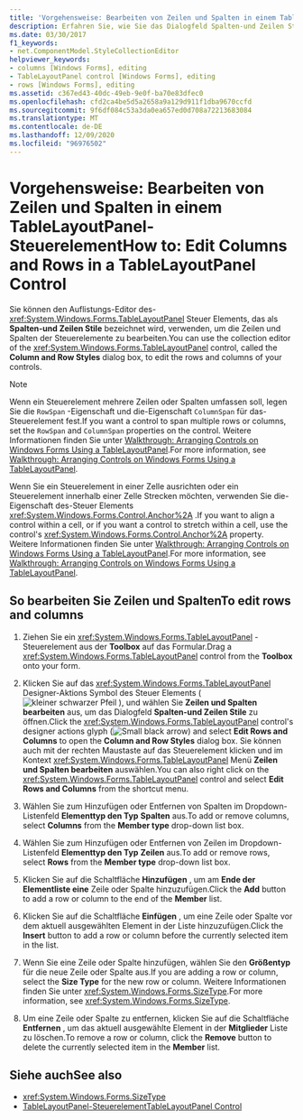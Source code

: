 ```yaml
---
title: 'Vorgehensweise: Bearbeiten von Zeilen und Spalten in einem TableLayoutPanel-Steuerelement'
description: Erfahren Sie, wie Sie das Dialogfeld Spalten-und Zeilen Stile verwenden, um die Zeilen und Spalten der Windows Forms Steuerelemente zu bearbeiten.
ms.date: 03/30/2017
f1_keywords:
- net.ComponentModel.StyleCollectionEditor
helpviewer_keywords:
- columns [Windows Forms], editing
- TableLayoutPanel control [Windows Forms], editing
- rows [Windows Forms], editing
ms.assetid: c367ed43-40dc-49eb-9e0f-ba70e83dfec0
ms.openlocfilehash: cfd2ca4be5d5a2658a9a129d911f1dba9670ccfd
ms.sourcegitcommit: 9f6df084c53a3da0ea657ed0d708a72213683084
ms.translationtype: MT
ms.contentlocale: de-DE
ms.lasthandoff: 12/09/2020
ms.locfileid: "96976502"
---
```

# <a name="how-to-edit-columns-and-rows-in-a-tablelayoutpanel-control"></a><span data-ttu-id="bd383-103">Vorgehensweise: Bearbeiten von Zeilen und Spalten in einem TableLayoutPanel-Steuerelement</span><span class="sxs-lookup"><span data-stu-id="bd383-103">How to: Edit Columns and Rows in a TableLayoutPanel Control</span></span>

<span data-ttu-id="bd383-104">Sie können den Auflistungs-Editor des- <xref:System.Windows.Forms.TableLayoutPanel> Steuer Elements, das als **Spalten-und Zeilen Stile** bezeichnet wird, verwenden, um die Zeilen und Spalten der Steuerelemente zu bearbeiten.</span><span class="sxs-lookup"><span data-stu-id="bd383-104">You can use the collection editor of the <xref:System.Windows.Forms.TableLayoutPanel> control, called the **Column and Row Styles** dialog box, to edit the rows and columns of your controls.</span></span>

> [!NOTE]
> <span data-ttu-id="bd383-105">Wenn ein Steuerelement mehrere Zeilen oder Spalten umfassen soll, legen Sie die `RowSpan` -Eigenschaft und die-Eigenschaft `ColumnSpan` für das-Steuerelement fest.</span><span class="sxs-lookup"><span data-stu-id="bd383-105">If you want a control to span multiple rows or columns, set the `RowSpan` and `ColumnSpan` properties on the control.</span></span> <span data-ttu-id="bd383-106">Weitere Informationen finden Sie unter [Walkthrough: Arranging Controls on Windows Forms Using a TableLayoutPanel](walkthrough-arranging-controls-on-windows-forms-using-a-tablelayoutpanel.md).</span><span class="sxs-lookup"><span data-stu-id="bd383-106">For more information, see [Walkthrough: Arranging Controls on Windows Forms Using a TableLayoutPanel](walkthrough-arranging-controls-on-windows-forms-using-a-tablelayoutpanel.md).</span></span>
>
> <span data-ttu-id="bd383-107">Wenn Sie ein Steuerelement in einer Zelle ausrichten oder ein Steuerelement innerhalb einer Zelle Strecken möchten, verwenden Sie die-Eigenschaft des-Steuer Elements <xref:System.Windows.Forms.Control.Anchor%2A> .</span><span class="sxs-lookup"><span data-stu-id="bd383-107">If you want to align a control within a cell, or if you want a control to stretch within a cell, use the control's <xref:System.Windows.Forms.Control.Anchor%2A> property.</span></span> <span data-ttu-id="bd383-108">Weitere Informationen finden Sie unter [Walkthrough: Arranging Controls on Windows Forms Using a TableLayoutPanel](walkthrough-arranging-controls-on-windows-forms-using-a-tablelayoutpanel.md).</span><span class="sxs-lookup"><span data-stu-id="bd383-108">For more information, see [Walkthrough: Arranging Controls on Windows Forms Using a TableLayoutPanel](walkthrough-arranging-controls-on-windows-forms-using-a-tablelayoutpanel.md).</span></span>

## <a name="to-edit-rows-and-columns"></a><span data-ttu-id="bd383-109">So bearbeiten Sie Zeilen und Spalten</span><span class="sxs-lookup"><span data-stu-id="bd383-109">To edit rows and columns</span></span>

1. <span data-ttu-id="bd383-110">Ziehen Sie ein <xref:System.Windows.Forms.TableLayoutPanel> -Steuerelement aus der **Toolbox** auf das Formular.</span><span class="sxs-lookup"><span data-stu-id="bd383-110">Drag a <xref:System.Windows.Forms.TableLayoutPanel> control from the **Toolbox** onto your form.</span></span>

2. <span data-ttu-id="bd383-111">Klicken Sie auf das <xref:System.Windows.Forms.TableLayoutPanel> Designer-Aktions Symbol des Steuer Elements ( ![ kleiner schwarzer Pfeil ](./media/designer-actions-glyph.gif) ), und wählen Sie **Zeilen und Spalten bearbeiten** aus, um das Dialogfeld **Spalten-und Zeilen Stile** zu öffnen.</span><span class="sxs-lookup"><span data-stu-id="bd383-111">Click the <xref:System.Windows.Forms.TableLayoutPanel> control's designer actions glyph (![Small black arrow](./media/designer-actions-glyph.gif)) and select **Edit Rows and Columns** to open the **Column and Row Styles** dialog box.</span></span> <span data-ttu-id="bd383-112">Sie können auch mit der rechten Maustaste auf das Steuerelement klicken und im Kontext <xref:System.Windows.Forms.TableLayoutPanel> Menü **Zeilen und Spalten bearbeiten** auswählen.</span><span class="sxs-lookup"><span data-stu-id="bd383-112">You can also right click on the <xref:System.Windows.Forms.TableLayoutPanel> control and select **Edit Rows and Columns** from the shortcut menu.</span></span>

3. <span data-ttu-id="bd383-113">Wählen Sie zum Hinzufügen oder Entfernen von Spalten im Dropdown-Listenfeld **Elementtyp den Typ** **Spalten** aus.</span><span class="sxs-lookup"><span data-stu-id="bd383-113">To add or remove columns, select **Columns** from the **Member type** drop-down list box.</span></span>

4. <span data-ttu-id="bd383-114">Wählen Sie zum Hinzufügen oder Entfernen von Zeilen im Dropdown-Listenfeld **Elementtyp den Typ** **Zeilen** aus.</span><span class="sxs-lookup"><span data-stu-id="bd383-114">To add or remove rows, select **Rows** from the **Member type** drop-down list box.</span></span>

5. <span data-ttu-id="bd383-115">Klicken Sie auf die Schaltfläche **Hinzufügen** , um am **Ende der Elementliste eine** Zeile oder Spalte hinzuzufügen.</span><span class="sxs-lookup"><span data-stu-id="bd383-115">Click the **Add** button to add a row or column to the end of the **Member** list.</span></span>

6. <span data-ttu-id="bd383-116">Klicken Sie auf die Schaltfläche **Einfügen** , um eine Zeile oder Spalte vor dem aktuell ausgewählten Element in der Liste hinzuzufügen.</span><span class="sxs-lookup"><span data-stu-id="bd383-116">Click the **Insert** button to add a row or column before the currently selected item in the list.</span></span>

7. <span data-ttu-id="bd383-117">Wenn Sie eine Zeile oder Spalte hinzufügen, wählen Sie den **Größentyp** für die neue Zeile oder Spalte aus.</span><span class="sxs-lookup"><span data-stu-id="bd383-117">If you are adding a row or column, select the **Size Type** for the new row or column.</span></span> <span data-ttu-id="bd383-118">Weitere Informationen finden Sie unter <xref:System.Windows.Forms.SizeType>.</span><span class="sxs-lookup"><span data-stu-id="bd383-118">For more information, see <xref:System.Windows.Forms.SizeType>.</span></span>

8. <span data-ttu-id="bd383-119">Um eine Zeile oder Spalte zu entfernen, klicken Sie auf die Schaltfläche **Entfernen** , um das aktuell ausgewählte Element in der **Mitglieder** Liste zu löschen.</span><span class="sxs-lookup"><span data-stu-id="bd383-119">To remove a row or column, click the **Remove** button to delete the currently selected item in the **Member** list.</span></span>

## <a name="see-also"></a><span data-ttu-id="bd383-120">Siehe auch</span><span class="sxs-lookup"><span data-stu-id="bd383-120">See also</span></span>

- <xref:System.Windows.Forms.SizeType>
- [<span data-ttu-id="bd383-121">TableLayoutPanel-Steuerelement</span><span class="sxs-lookup"><span data-stu-id="bd383-121">TableLayoutPanel Control</span></span>](tablelayoutpanel-control-windows-forms.md)

